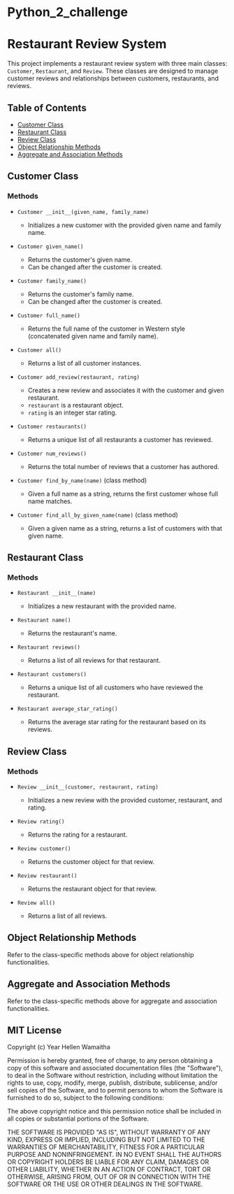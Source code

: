 # Python_2_challenge
# Restaurant Review System

This project implements a restaurant review system with three main classes: `Customer`, `Restaurant`, and `Review`. These classes are designed to manage customer reviews and relationships between customers, restaurants, and reviews.

## Table of Contents

- [Customer Class](#customer-class)
- [Restaurant Class](#restaurant-class)
- [Review Class](#review-class)
- [Object Relationship Methods](#object-relationship-methods)
- [Aggregate and Association Methods](#aggregate-and-association-methods)

## Customer Class

### Methods

- `Customer __init__(given_name, family_name)`
  - Initializes a new customer with the provided given name and family name.

- `Customer given_name()`
  - Returns the customer's given name.
  - Can be changed after the customer is created.

- `Customer family_name()`
  - Returns the customer's family name.
  - Can be changed after the customer is created.

- `Customer full_name()`
  - Returns the full name of the customer in Western style (concatenated given name and family name).

- `Customer all()`
  - Returns a list of all customer instances.

- `Customer add_review(restaurant, rating)`
  - Creates a new review and associates it with the customer and given restaurant.
  - `restaurant` is a restaurant object.
  - `rating` is an integer star rating.

- `Customer restaurants()`
  - Returns a unique list of all restaurants a customer has reviewed.

- `Customer num_reviews()`
  - Returns the total number of reviews that a customer has authored.

- `Customer find_by_name(name)` (class method)
  - Given a full name as a string, returns the first customer whose full name matches.

- `Customer find_all_by_given_name(name)` (class method)
  - Given a given name as a string, returns a list of customers with that given name.

## Restaurant Class

### Methods

- `Restaurant __init__(name)`
  - Initializes a new restaurant with the provided name.

- `Restaurant name()`
  - Returns the restaurant's name.

- `Restaurant reviews()`
  - Returns a list of all reviews for that restaurant.

- `Restaurant customers()`
  - Returns a unique list of all customers who have reviewed the restaurant.

- `Restaurant average_star_rating()`
  - Returns the average star rating for the restaurant based on its reviews.

## Review Class

### Methods

- `Review __init__(customer, restaurant, rating)`
  - Initializes a new review with the provided customer, restaurant, and rating.

- `Review rating()`
  - Returns the rating for a restaurant.

- `Review customer()`
  - Returns the customer object for that review.

- `Review restaurant()`
  - Returns the restaurant object for that review.

- `Review all()`
  - Returns a list of all reviews.

## Object Relationship Methods

Refer to the class-specific methods above for object relationship functionalities.

## Aggregate and Association Methods

Refer to the class-specific methods above for aggregate and association functionalities.


## MIT License

Copyright (c) Year Hellen Wamaitha

Permission is hereby granted, free of charge, to any person obtaining a copy of this software and associated documentation files (the "Software"), to deal in the Software without restriction, including without limitation the rights to use, copy, modify, merge, publish, distribute, sublicense, and/or sell copies of the Software, and to permit persons to whom the Software is furnished to do so, subject to the following conditions:

The above copyright notice and this permission notice shall be included in all copies or substantial portions of the Software.

THE SOFTWARE IS PROVIDED "AS IS", WITHOUT WARRANTY OF ANY KIND, EXPRESS OR IMPLIED, INCLUDING BUT NOT LIMITED TO THE WARRANTIES OF MERCHANTABILITY, FITNESS FOR A PARTICULAR PURPOSE AND NONINFRINGEMENT. IN NO EVENT SHALL THE AUTHORS OR COPYRIGHT HOLDERS BE LIABLE FOR ANY CLAIM, DAMAGES OR OTHER LIABILITY, WHETHER IN AN ACTION OF CONTRACT, TORT OR OTHERWISE, ARISING FROM, OUT OF OR IN CONNECTION WITH THE SOFTWARE OR THE USE OR OTHER DEALINGS IN THE SOFTWARE.
